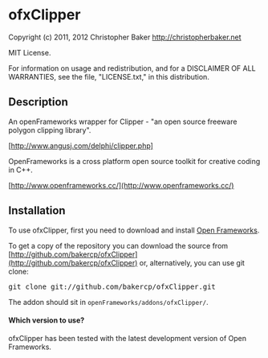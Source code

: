 ofxClipper
==========

Copyright (c) 2011, 2012 Christopher Baker <http://christopherbaker.net>

MIT License.

For information on usage and redistribution, and for a DISCLAIMER OF ALL
WARRANTIES, see the file, "LICENSE.txt," in this distribution.

Description
-----------

An openFrameworks wrapper for Clipper - "an open source freeware polygon clipping library".

[http://www.angusj.com/delphi/clipper.php]

OpenFrameworks is a cross platform open source toolkit for creative coding in C++.

[http://www.openframeworks.cc/](http://www.openframeworks.cc/)

Installation
------------

To use ofxClipper, first you need to download and install [Open Frameworks](https://github.com/openframeworks/openFrameworks).

To get a copy of the repository you can download the source from [http://github.com/bakercp/ofxClipper](http://github.com/bakercp/ofxClipper) or, alternatively, you can use git clone:

<pre>
git clone git://github.com/bakercp/ofxClipper.git
</pre>

The addon should sit in `openFrameworks/addons/ofxClipper/`.

#### Which version to use?

ofxClipper has been tested with the latest development version of Open Frameworks.
